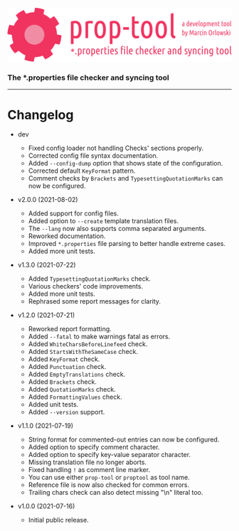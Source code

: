 ![prop-tool logo](../artwork/prop-tool-logo.png)

### The *.properties file checker and syncing tool ###

---

# Changelog #

* dev
  * Fixed config loader not handling Checks' sections properly.  
  * Corrected config file syntax documentation.
  * Added `--config-dump` option that shows state of the configuration.
  * Corrected default `KeyFormat` pattern.
  * Comment checks by `Brackets` and `TypesettingQuotationMarks` can now be configured. 

* v2.0.0 (2021-08-02)
  * Added support for config files.
  * Added option to `--create` template translation files.
  * The `--lang` now also supports comma separated arguments.
  * Reworked documentation.
  * Improved `*.properties` file parsing to better handle extreme cases.
  * Added more unit tests.

* v1.3.0 (2021-07-22)
  * Added `TypesettingQuotationMarks` check.
  * Various checkers' code improvements.
  * Added more unit tests.
  * Rephrased some report messages for clarity.

* v1.2.0 (2021-07-21)
  * Reworked report formatting.
  * Added `--fatal` to make warnings fatal as errors.
  * Added `WhiteCharsBeforeLinefeed` check.
  * Added `StartsWithTheSameCase` check.
  * Added `KeyFormat` check.
  * Added `Punctuation` check.
  * Added `EmptyTranslations` check.
  * Added `Brackets` check.
  * Added `QuotationMarks` check.
  * Added `FormattingValues` check.
  * Added unit tests.
  * Added `--version` support.

* v1.1.0 (2021-07-19)
  * String format for commented-out entries can now be configured.
  * Added option to specify comment character.
  * Added option to specify key-value separator character.
  * Missing translation file no longer aborts.
  * Fixed handling `!` as comment line marker.
  * You can use either `prop-tool` or `proptool` as tool name.
  * Reference file is now also checked for common errors.
  * Trailing chars check can also detect missing "\n" literal too.

* v1.0.0 (2021-07-16)
  * Initial public release.
